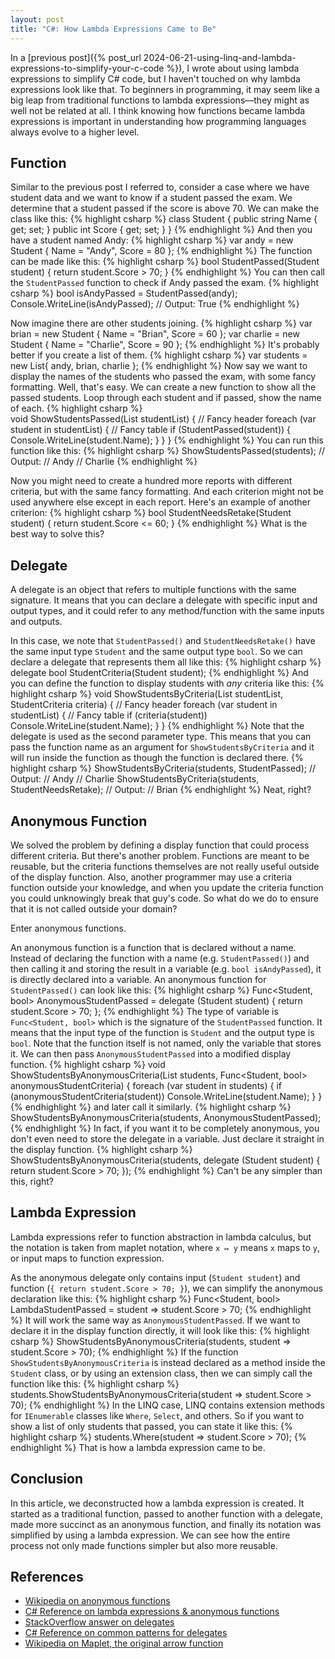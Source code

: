 ```yaml
---
layout: post
title: "C#: How Lambda Expressions Came to Be"
---
```

In a [previous post]({% post_url 2024-06-21-using-linq-and-lambda-expressions-to-simplify-your-c-code %}), I wrote about using lambda expressions to simplify C# code, but I haven't touched on why lambda expressions look like that. To beginners in programming, it may seem like a big leap from traditional functions to lambda expressions—they might as well not be related at all. I think knowing how functions became lambda expressions is important in understanding how programming languages always evolve to a higher level.

## Function
Similar to the previous post I referred to, consider a case where we have student data and we want to know if a student passed the exam. We determine that a student passed if the score is above 70. We can make the class like this:
{% highlight csharp %}
class Student
{
    public string Name { get; set; }
    public int Score { get; set; }
}
{% endhighlight %}
And then you have a student named Andy:
{% highlight csharp %}
var andy = new Student { Name = "Andy", Score = 80 };
{% endhighlight %}
The function can be made like this:
{% highlight csharp %}
bool StudentPassed(Student student)
{
    return student.Score > 70;
}
{% endhighlight %}
You can then call the `StudentPassed` function to check if Andy passed the exam.
{% highlight csharp %}
bool isAndyPassed = StudentPassed(andy);
Console.WriteLine(isAndyPassed); // Output: True
{% endhighlight %}

Now imagine there are other students joining.
{% highlight csharp %}
var brian = new Student { Name = "Brian", Score = 60 };
var charlie = new Student { Name = "Charlie", Score = 90 };
{% endhighlight %}
It's probably better if you create a list of them.
{% highlight csharp %}
var students = new List<Student>{ andy, brian, charlie };
{% endhighlight %}
Now say we want to display the names of the students who passed the exam, with some fancy formatting. Well, that's easy. We can create a new function to show all the passed students. Loop through each student and if passed, show the name of each.
{% highlight csharp %}    
void ShowStudentsPassed(List<Student> studentList)
{
    // Fancy header
    foreach (var student in studentList)
    {
        // Fancy table
        if (StudentPassed(student))
        {
            Console.WriteLine(student.Name);
        }
    }
}
{% endhighlight %}
You can run this function like this:
{% highlight csharp %}
ShowStudentsPassed(students);
// Output:
// Andy
// Charlie
{% endhighlight %}

Now you might need to create a hundred more reports with different criteria, but with the same fancy formatting. And each criterion might not be used anywhere else except in each report. Here's an example of another criterion:
{% highlight csharp %}
bool StudentNeedsRetake(Student student)
{
    return student.Score <= 60;
}
{% endhighlight %}
What is the best way to solve this?

## Delegate
A delegate is an object that refers to multiple functions with the same signature. It means that you can declare a delegate with specific input and output types, and it could refer to any method/function with the same inputs and outputs.

In this case, we note that `StudentPassed()` and `StudentNeedsRetake()` have the same input type `Student` and the same output type `bool`. So we can declare a delegate that represents them all like this:
{% highlight csharp %}
delegate bool StudentCriteria(Student student);
{% endhighlight %}
And you can define the function to display students with _any_ criteria like this:
{% highlight csharp %}
void ShowStudentsByCriteria(List<Student> studentList, StudentCriteria criteria)
{
    // Fancy header
    foreach (var student in studentList)
    {
        // Fancy table
        if (criteria(student))
            Console.WriteLine(student.Name);
    }
}
{% endhighlight %}
Note that the delegate is used as the second parameter type. This means that you can pass the function name as an argument for `ShowStudentsByCriteria` and it will run inside the function as though the function is declared there.
{% highlight csharp %}
ShowStudentsByCriteria(students, StudentPassed);
// Output:
// Andy
// Charlie
ShowStudentsByCriteria(students, StudentNeedsRetake);
// Output:
// Brian
{% endhighlight %}
Neat, right?

## Anonymous Function
We solved the problem by defining a display function that could process different criteria. But there's another problem. Functions are meant to be reusable, but the criteria functions themselves are not really useful outside of the display function. Also, another programmer may use a criteria function outside your knowledge, and when you update the criteria function you could unknowingly break that guy's code. So what do we do to ensure that it is not called outside your domain?

Enter anonymous functions.

An anonymous function is a function that is declared without a name. Instead of declaring the function with a name (e.g. `StudentPassed()`) and then calling it and storing the result in a variable (e.g. `bool isAndyPassed`), it is directly declared into a variable. An anonymous function for `StudentPassed()` can look like this:
{% highlight csharp %}
Func<Student, bool> AnonymousStudentPassed = delegate (Student student) { return student.Score > 70; };
{% endhighlight %}
The type of variable is `Func<Student, bool>` which is the signature of the `StudentPassed` function. It means that the input type of the function is `Student` and the output type is `bool`. Note that the function itself is not named, only the variable that stores it. We can then pass `AnonymousStudentPassed` into a modified display function.
{% highlight csharp %}
void ShowStudentsByAnonymousCriteria(List<Student> students, Func<Student, bool> anonymousStudentCriteria)
{
    foreach (var student in students)
    {
        if (anonymousStudentCriteria(student))
            Console.WriteLine(student.Name);
    }
}
{% endhighlight %}
and later call it similarly.
{% highlight csharp %}
ShowStudentsByAnonymousCriteria(students, AnonymousStudentPassed);
{% endhighlight %}
In fact, if you want it to be completely anonymous, you don't even need to store the delegate in a variable. Just declare it straight in the display function.
{% highlight csharp %}
ShowStudentsByAnonymousCriteria(students, delegate (Student student) { return student.Score > 70; });
{% endhighlight %}
Can't be any simpler than this, right?

## Lambda Expression
Lambda expressions refer to function abstraction in lambda calculus, but the notation is taken from maplet notation, where `x ↦ y` means `x` maps to `y`, or input maps to function expression.

As the anonymous delegate only contains input (`Student student`) and function (`{ return student.Score > 70; }`), we can simplify the anonymous declaration like this:
{% highlight csharp %}
Func<Student, bool> LambdaStudentPassed = student => student.Score > 70;
{% endhighlight %}
It will work the same way as `AnonymousStudentPassed`. If we want to declare it in the display function directly, it will look like this: 
{% highlight csharp %}
ShowStudentsByAnonymousCriteria(students, student => student.Score > 70);
{% endhighlight %}
If the function `ShowStudentsByAnonymousCriteria` is instead declared as a method inside the `Student` class, or by using an extension class, then we can simply call the function like this:
{% highlight csharp %}
students.ShowStudentsByAnonymousCriteria(student => student.Score > 70);
{% endhighlight %}
In the LINQ case, LINQ contains extension methods for `IEnumerable` classes like `Where`, `Select`, and others. So if you want to show a list of only students that passed, you can state it like this:
{% highlight csharp %}
students.Where(student => student.Score > 70);
{% endhighlight %}
That is how a lambda expression came to be. 

## Conclusion
In this article, we deconstructed how a lambda expression is created. It started as a traditional function, passed to another function with a delegate, made more succinct as an anonymous function, and finally its notation was simplified by using a lambda expression. We can see how the entire process not only made functions simpler but also more reusable.

## References
- [Wikipedia on anonymous functions](https://www.wikiwand.com/en/Anonymous_function)
- [C# Reference on lambda expressions & anonymous functions](https://learn.microsoft.com/en-us/dotnet/csharp/language-reference/operators/lambda-expressions)
- [StackOverflow answer on delegates](https://stackoverflow.com/a/2082650/826214)
- [C# Reference on common patterns for delegates](https://learn.microsoft.com/en-us/dotnet/csharp/delegates-patterns)
- [Wikipedia on Maplet, the original arrow function](https://www.wikiwand.com/en/Maplet)